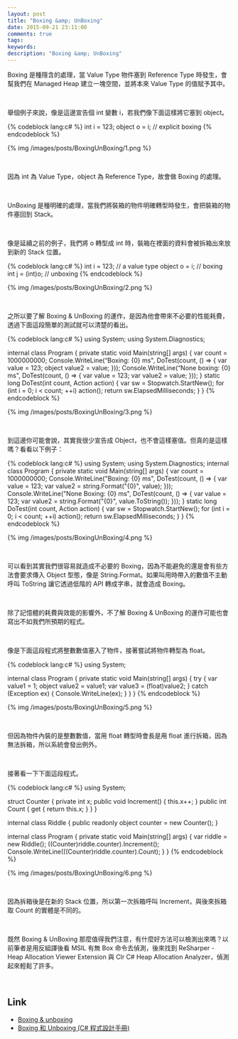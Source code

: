 ```yaml
---
layout: post
title: "Boxing &amp; UnBoxing"
date: 2015-09-21 23:11:00
comments: true
tags: 
keywords: 
description: "Boxing &amp; UnBoxing"
---
```


Boxing 是種隱含的處理，當 Value Type 物件塞到 Reference Type 時發生，會幫我們在 Managed Heap 建立一塊空間，並將本來 Value Type 的值賦予其中。  

<!-- More -->

<br/>

舉個例子來說，像是這邊宣告個 int 變數 i，若我們像下面這樣將它塞到 object。  

{% codeblock lang:c# %}
int i = 123; 
object o = i; // explicit boxing
{% endcodeblock %}

{% img /images/posts/BoxingUnBoxing/1.png %}

<br/>


因為 int 為 Value Type，object 為 Reference Type，故會做 Boxing 的處理。  

<br/>


UnBoxing 是種明確的處理，當我們將裝箱的物件明確轉型時發生，會把裝箱的物件塞回到 Stack。  

<br/>


像是延續之前的例子，我們將 o 轉型成 int 時，裝箱在裡面的資料會被拆箱出來放到新的 Stack 位置。  

{% codeblock lang:c# %}
int i = 123; // a value type 
object o = i; // boxing 
int j = (int)o; // unboxing
{% endcodeblock %}

{% img /images/posts/BoxingUnBoxing/2.png %}

<br/>


之所以要了解 Boxing & UnBoxing 的運作，是因為他會帶來不必要的性能耗費，透過下面這段簡單的測試就可以清楚的看出。  

{% codeblock lang:c# %}
using System; 
using System.Diagnostics; 

internal class Program { 
    private static void Main(string[] args) { 
        var count = 1000000000; 
        Console.WriteLine(“Boxing: {0} ms", 
        DoTest(count, () => { 
            var value = 123; 
            object value2 = value; 
        })); 
        Console.WriteLine(“None boxing: {0} ms", 
        DoTest(count, () => { 
            var value = 123; 
            var value2 = value; 
        })); 
    } 
    static long DoTest(int count, Action action) { 
        var sw = Stopwatch.StartNew(); 
        for (int i = 0; i < count; ++i) action(); 
        return sw.ElapsedMilliseconds; 
    } 
}
{% endcodeblock %}

{% img /images/posts/BoxingUnBoxing/3.png %}

<br/>


到這邊你可能會說，其實我很少宣告成 Object，也不會這樣塞值。但真的是這樣嗎？看看以下例子：  

{% codeblock lang:c# %}
using System; 
using System.Diagnostics; 
internal class Program { 
    private static void Main(string[] args) { 
        var count = 1000000000; 
        Console.WriteLine("Boxing: {0} ms", 
        DoTest(count, () => { 
            var value = 123; 
            var value2 = string.Format("{0}", value); 
        })); 
        Console.WriteLine("None Boxing: {0} ms", 
        DoTest(count, () => { 
            var value = 123; 
            var value2 = string.Format("{0}", value.ToString()); 
        })); 
    } 
    static long DoTest(int count, Action action) { 
        var sw = Stopwatch.StartNew(); 
        for (int i = 0; i < count; ++i) action(); 
        return sw.ElapsedMilliseconds; 
    } 
}
{% endcodeblock %}

{% img /images/posts/BoxingUnBoxing/4.png %}

<br/>


可以看到其實我們很容易就造成不必要的 Boxing，因為不能避免的還是會有些方法會要求傳入 Object 型態，像是 String.Format。如果叫用時帶入的數值不主動呼叫 ToString 讓它透過低階的 API 轉成字串，就會造成 Boxing。

<br/>


除了記憶體的耗費與效能的影響外，不了解 Boxing & UnBoxing 的運作可能也會寫出不如我們所預期的程式。  

<br/>


像是下面這段程式將整數數值塞入了物件，接著嘗試將物件轉型為 float。  

{% codeblock lang:c# %}
using System; 

internal class Program { 
    private static void Main(string[] args) 
    { 
        try { 
            var value1 = 1; 
            object value2 = value1; 
            var value3 = (float)value2; 
        } catch (Exception ex) { 
            Console.WriteLine(ex); 
        } 
    } 
}
{% endcodeblock %}

{% img /images/posts/BoxingUnBoxing/5.png %}

<br/>


但因為物件內裝的是整數數值，當用 float 轉型時會長是用 float 進行拆箱，因為無法拆箱，所以系統會發出例外。  

<br/>


接著看一下下面這段程式。    

{% codeblock lang:c# %}
using System; 

struct Counter 
{ 
    private int x; 
    public void Increment() { this.x++; } 
    public int Count { get { return this.x; } } 
} 

internal class Riddle
 { 
    public readonly object counter = new Counter();
 } 

internal class Program 
{ 
    private static void Main(string[] args)
     { 
       var riddle = new Riddle(); 
       ((Counter)riddle.counter).Increment(); 
       Console.WriteLine(((Counter)riddle.counter).Count); 
    } 
}
{% endcodeblock %}

{% img /images/posts/BoxingUnBoxing/6.png %}

<br/>


因為拆箱後是在新的 Stack 位置，所以第一次拆箱呼叫 Increment，與後來拆箱取 Count 的實體是不同的。  

<br/>


既然 Boxing & UnBoxing 那麼值得我們注意，有什麼好方法可以檢測出來嗎？以前筆者是用反組譯後看 MSIL 有無 Box 命令去偵測，後來找到 ReSharper - Heap Allocation Viewer Extension 與 Clr C# Heap Allocation Analyzer，偵測起來輕鬆了許多。  

<br/>


Link
----
* [Boxing &amp; unboxing](http://www.slideshare.net/larrynung/boxing-unboxing)
* [Boxing 和 Unboxing (C# 程式設計手冊)](https://msdn.microsoft.com/zh-tw/library/yz2be5wk.aspx)
